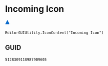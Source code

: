 # Incoming Icon
![](/img/Incoming%20Icon.png)

``` CSharp
EditorGUIUtility.IconContent("Incoming Icon")
```
## GUID
```
5128309118987909605
```
